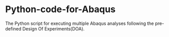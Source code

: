 # Python-code-for-Abaqus
The Python script for executing multiple Abaqus analyses following the pre-defined Design Of Experiments(DOA).
